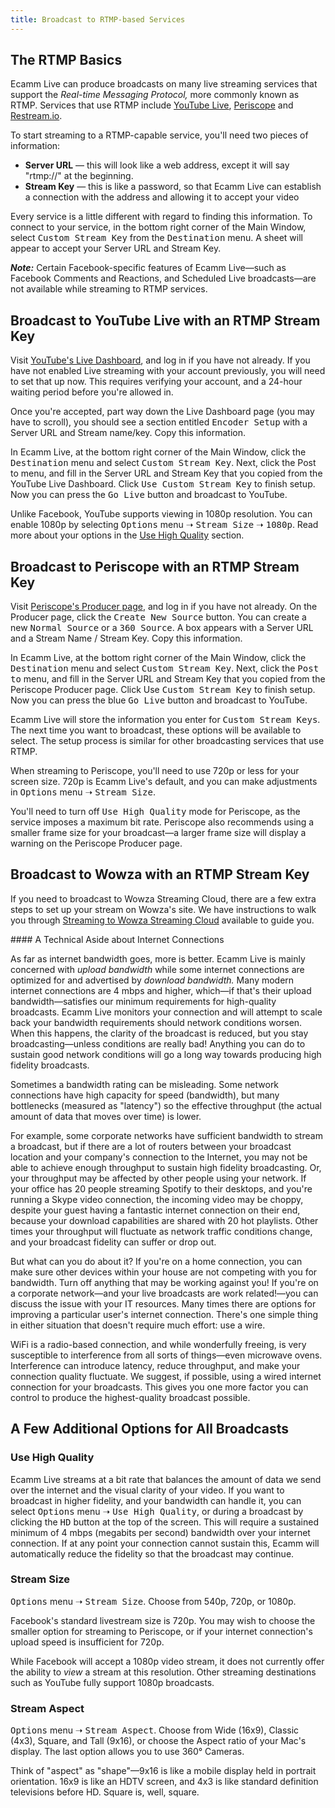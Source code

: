 ```yaml
---
title: Broadcast to RTMP-based Services
---
```


## The RTMP Basics

Ecamm Live can produce broadcasts on many live streaming services that support the _Real-time Messaging Protocol,_ more commonly known as RTMP.  Services that use RTMP include [YouTube Live](https://www.youtube.com/live), [Periscope](https://www.periscope.tv/) and [Restream.io](https://restream.io).

To start streaming to a RTMP-capable service, you'll need two pieces of information:

* **Server URL** — this will look like a web address, except it will say "rtmp://" at the beginning.
* **Stream Key** — this is like a password, so that Ecamm Live can establish a connection with the address and allowing it to accept your video

Every service is a little different with regard to finding this information. To connect to your service, in the bottom right corner of the Main Window, select <samp>Custom Stream Key</samp> from the <samp>Destination</samp> menu. A sheet will appear to accept your Server URL and Stream Key.

**_Note:_** Certain Facebook-specific features of Ecamm Live—such as Facebook Comments and Reactions, and Scheduled Live broadcasts—are not available while streaming to RTMP services.

## Broadcast to YouTube Live with an RTMP Stream Key

Visit [YouTube's Live Dashboard](https://www.youtube.com/live_dashboard), and log in if you have not already. If you have not enabled Live streaming with your account previously, you will need to set that up now. This requires verifying your account, and a 24-hour waiting period before you're allowed in.

Once you're accepted, part way down the Live Dashboard page (you may have to scroll), you should see a section entitled <samp>Encoder Setup</samp> with a Server URL and Stream name/key. Copy this information.

In Ecamm Live, at the bottom right corner of the Main Window, click the <samp>Destination</samp> menu and select <samp>Custom Stream Key</samp>. Next, click the Post to menu, and fill in the Server URL and Stream Key that you copied from the YouTube Live Dashboard. Click <samp>Use Custom Stream Key</samp> to finish setup. Now you can press the <samp class="blue">Go Live</samp> button and broadcast to YouTube.

Unlike Facebook, YouTube supports viewing in 1080p resolution. You can enable 1080p by selecting <samp>Options</samp> menu ➝ <samp>Stream Size</samp> ➝ <samp>1080p</samp>. Read more about your options in the [Use High Quality](#use-high-quality) section.

## Broadcast to Periscope with an RTMP Stream Key

Visit [Periscope's Producer page](https://www.periscope.tv/account/producer), and log in if you have not already. On the Producer page, click the <samp>Create New Source</samp> button. You can create a new <samp>Normal Source</samp> or a <samp>360 Source</samp>. A box appears with a Server URL and a Stream Name / Stream Key. Copy this information.

In Ecamm Live, at the bottom right corner of the Main Window, click the <samp>Destination</samp> menu and select <samp>Custom Stream Key</samp>. Next, click the <samp>Post to</samp> menu, and fill in the Server URL and Stream Key that you copied from the Periscope Producer page. Click Use <samp>Custom Stream Key</samp> to finish setup. Now you can press the blue <samp>Go Live</samp> button and broadcast to YouTube.

Ecamm Live will store the information you enter for <samp>Custom Stream Keys</samp>. The next time you want to broadcast, these options will be available to select. The setup process is similar for other broadcasting services that use RTMP.

When streaming to Periscope, you'll need to use 720p or less for your screen size. 720p is Ecamm Live's default, and you can make adjustments in <samp>Options</samp> menu ➝ <samp>Stream Size</samp>.

You'll need to turn off <samp>Use High Quality</samp> mode for Periscope, as the service imposes a maximum bit rate. Periscope also recommends using a smaller frame size for your broadcast—a larger frame size will display a warning on the Periscope Producer page.

## Broadcast to Wowza with an RTMP Stream Key

If you need to broadcast to Wowza Streaming Cloud, there are a few extra steps to set up your stream on Wowza's site. We have instructions to walk you through [Streaming to Wowza Streaming Cloud](http://ecamm.com/support/article/2218/streaming-to-wowza-streaming-cloud/) available to guide you.

<aside markdown="1" class="notice">
#### A Technical Aside about Internet Connections

As far as internet bandwidth goes, more is better. Ecamm Live is mainly concerned with _upload bandwidth_ while some internet connections are optimized for and advertised by _download bandwidth._ Many modern internet connections are 4 mbps and higher, which—if that's their upload bandwidth—satisfies our minimum requirements for high-quality broadcasts. Ecamm Live monitors your connection and will attempt to scale back your bandwidth requirements should network conditions worsen. When this happens, the clarity of the broadcast is reduced, but you stay broadcasting—unless conditions are really bad! Anything you can do to sustain good network conditions will go a long way towards producing high fidelity broadcasts.

Sometimes a bandwidth rating can be misleading. Some network connections have high capacity for speed (bandwidth), but many bottlenecks (measured as "latency") so the effective throughput (the actual amount of data that moves over time) is lower. 

For example, some corporate networks have sufficient bandwidth to stream a broadcast, but if there are a lot of routers between your broadcast location and your company's connection to the Internet, you may not be able to achieve enough throughput to sustain high fidelity broadcasting. Or, your throughput may be affected by other people using your network. If your office has 20 people streaming Spotify to their desktops, and you're running a Skype video connection, the incoming video may be choppy, despite your guest having a fantastic internet connection on their end, because your download capabilities are shared with 20 hot playlists. Other times your throughput will fluctuate as network traffic conditions change, and your broadcast fidelity can suffer or drop out.

But what can you do about it? If you're on a home connection, you can make sure other devices within your house are not competing with you for bandwidth. Turn off anything that may be working against you! If you're on a corporate network—and your live broadcasts are work related!—you can discuss the issue with your IT resources. Many times there are options for improving a particular user's internet connection. There's one simple thing in either situation that doesn't require much effort: use a wire.

WiFi is a radio-based connection, and while wonderfully freeing, is very susceptible to interference from all sorts of things—even microwave ovens. Interference can introduce latency, reduce throughput, and make your connection quality fluctuate. We suggest, if possible, using a wired internet connection for your broadcasts. This gives you one more factor you can control to produce the highest-quality broadcast possible.
</aside>

## A Few Additional Options for All Broadcasts

### Use High Quality

Ecamm Live streams at a bit rate that balances the amount of data we send over the internet and the visual clarity of your video. If you want to broadcast in higher fidelity, and your bandwidth can handle it, you can select <samp>Options</samp> menu ➝ <samp>Use High Quality</samp>, or during a broadcast by clicking the <samp>HD</samp> button at the top of the screen. This will require a sustained minimum of 4 mbps (megabits per second) bandwidth over your internet connection. If at any point your connection cannot sustain this, Ecamm will automatically reduce the fidelity so that the broadcast may continue.

### Stream Size

<samp>Options</samp> menu ➝ <samp>Stream Size</samp>. Choose from 540p, 720p, or 1080p. 

Facebook's standard livestream size is 720p. You may wish to choose the smaller option for streaming to Periscope, or if your internet connection's upload speed is insufficient for 720p.

While Facebook will accept a 1080p video stream, it does not currently offer the ability to _view_ a stream at this resolution. Other streaming destinations such as YouTube fully support 1080p broadcasts.

### Stream Aspect

<samp>Options</samp> menu ➝ <samp>Stream Aspect</samp>. Choose from Wide (16x9), Classic (4x3), Square, and Tall (9x16), or choose the Aspect ratio of your Mac's display. The last option allows you to use 360° Cameras.

Think of "aspect" as "shape"—9x16 is like a mobile display held in portrait orientation. 16x9 is like an HDTV screen, and 4x3 is like standard definition televisions before HD. Square is, well, square.